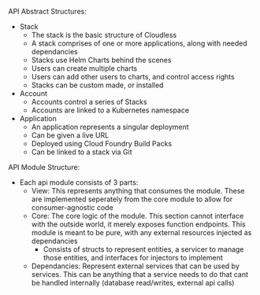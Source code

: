 API Abstract Structures:
  - Stack
    - The stack is the basic structure of Cloudless
    - A stack comprises of one or more applications, along with needed dependancies
    - Stacks use Helm Charts behind the scenes
    - Users can create multiple charts
    - Users can add other users to charts, and control access rights
    - Stacks can be custom made, or installed
  - Account
    - Accounts control a series of Stacks
    - Accounts are linked to a Kubernetes namespace
  - Application
    - An application represents a singular deployment
    - Can be given a live URL
    - Deployed using Cloud Foundry Build Packs
    - Can be linked to a stack via Git


API Module Structure:
- Each api module consists of 3 parts:
  - View: This represents anything that consumes the module.
    These are implemented seperately from the core module to allow
    for consumer-agnostic code
  - Core: The core logic of the module. This section cannot interface
    with the outside world, it merely exposes function endpoints. This
    module is meant to be pure, with any external resources injected as
    dependancies
    - Consists of structs to represent entities, a servicer to manage
      those entities, and interfaces for injectors to implement
  - Dependancies: Represent external services that can be used by services.
    This can be anything that a service needs to do that cant be handled
    internally (database read/writes, external api calls)